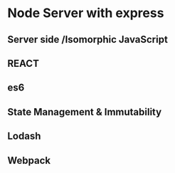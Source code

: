 # Node Server with express 
## Server side /Isomorphic  JavaScript
## REACT
## es6
## State Management & Immutability
## Lodash
## Webpack

